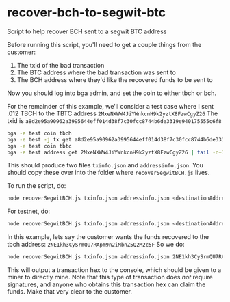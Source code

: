 # recover-bch-to-segwit-btc
Script to help recover BCH sent to a segwit BTC address

Before running this script, you'll need to get a couple things from the customer:

1) The txid of the bad transaction
2) The BTC address where the bad transaction was sent to
3) The BCH address where they'd like the recovered funds to be sent to

Now you should log into bga admin, and set the coin to either tbch or bch.

For the remainder of this example, we'll consider a test case where I sent .012 TBCH to the TBTC address ```2MxeNXWW4JiYWnkcnH9k2yztX8FzwCgyZ26```
The txid is ```a8d2e95a90962a3995644eff014d38f7c30fcc8744b6de3319e940175555c6f8```


```bash
bga -e test coin tbch
bga -e test -j tx get a8d2e95a90962a3995644eff014d38f7c30fcc8744b6de3319e940175555c6f8 > txinfo.json
bga -e test coin tbtc
bga -e test address get 2MxeNXWW4JiYWnkcnH9k2yztX8FzwCgyZ26 | tail -n+3  > addressinfo.json
```
This should produce two files ```txinfo.json``` and ```addressinfo.json```. You should copy these over into the folder where ```recoverSegwitBCH.js``` lives.

To run the script, do:

```bash
node recoverSegwitBCH.js txinfo.json addressinfo.json <destinationAddress>
```
For testnet, do:
```bash
node recoverSegwitBCH.js txinfo.json addressinfo.json <destinationAddress> test
```

In this example, lets say the customer wants the funds recovered to the tbch address: ```2NE1kh3CySrmQU7RApm9n2iMbnZ5Q2M2c5F```
So we do:
```bash
node recoverSegwitBCH.js txinfo.json addressinfo.json 2NE1kh3CySrmQU7RApm9n2iMbnZ5Q2M2c5F test
```

This will output a transaction hex to the console, which should be given to a miner to directly mine.
Note that this type of transaction does *not* require signatures, and anyone who obtains this transaction hex can claim the funds. Make that very clear to the customer.

